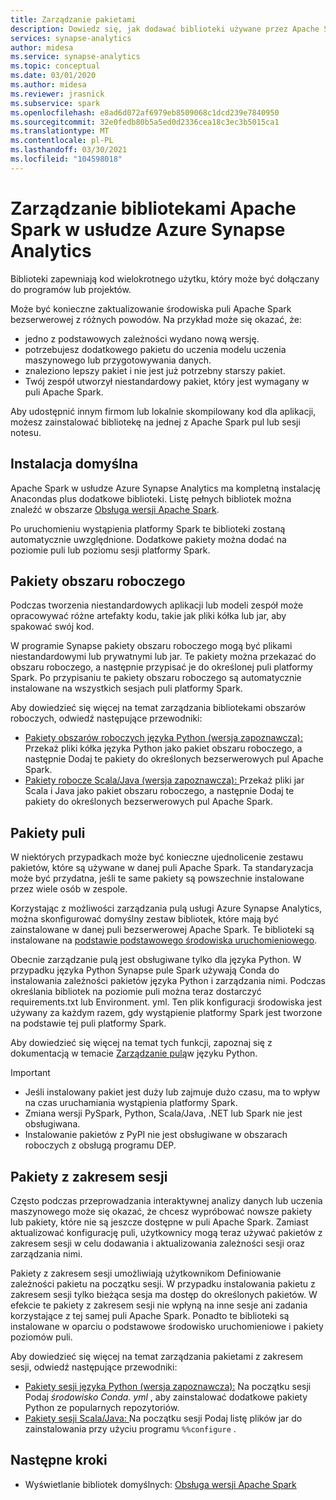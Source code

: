 ```yaml
---
title: Zarządzanie pakietami
description: Dowiedz się, jak dodawać biblioteki używane przez Apache Spark w usłudze Azure Synapse Analytics i zarządzać nimi.
services: synapse-analytics
author: midesa
ms.service: synapse-analytics
ms.topic: conceptual
ms.date: 03/01/2020
ms.author: midesa
ms.reviewer: jrasnick
ms.subservice: spark
ms.openlocfilehash: e8ad6d072af6979eb8509068c1dcd239e7840950
ms.sourcegitcommit: 32e0fedb80b5a5ed0d2336cea18c3ec3b5015ca1
ms.translationtype: MT
ms.contentlocale: pl-PL
ms.lasthandoff: 03/30/2021
ms.locfileid: "104598018"
---
```

# <a name="manage-libraries-for-apache-spark-in-azure-synapse-analytics"></a>Zarządzanie bibliotekami Apache Spark w usłudze Azure Synapse Analytics
Biblioteki zapewniają kod wielokrotnego użytku, który może być dołączany do programów lub projektów. 

Może być konieczne zaktualizowanie środowiska puli Apache Spark bezserwerowej z różnych powodów. Na przykład może się okazać, że:
- jedno z podstawowych zależności wydano nową wersję.
- potrzebujesz dodatkowego pakietu do uczenia modelu uczenia maszynowego lub przygotowywania danych.
- znaleziono lepszy pakiet i nie jest już potrzebny starszy pakiet.
- Twój zespół utworzył niestandardowy pakiet, który jest wymagany w puli Apache Spark.

Aby udostępnić innym firmom lub lokalnie skompilowany kod dla aplikacji, możesz zainstalować bibliotekę na jednej z Apache Spark pul lub sesji notesu.
  
## <a name="default-installation"></a>Instalacja domyślna
Apache Spark w usłudze Azure Synapse Analytics ma kompletną instalację Anacondas plus dodatkowe biblioteki. Listę pełnych bibliotek można znaleźć w obszarze [Obsługa wersji Apache Spark](apache-spark-version-support.md). 

Po uruchomieniu wystąpienia platformy Spark te biblioteki zostaną automatycznie uwzględnione. Dodatkowe pakiety można dodać na poziomie puli lub poziomu sesji platformy Spark.

## <a name="workspace-packages"></a>Pakiety obszaru roboczego
Podczas tworzenia niestandardowych aplikacji lub modeli zespół może opracowywać różne artefakty kodu, takie jak pliki kółka lub jar, aby spakować swój kod. 

W programie Synapse pakiety obszaru roboczego mogą być plikami niestandardowymi lub prywatnymi lub jar. Te pakiety można przekazać do obszaru roboczego, a następnie przypisać je do określonej puli platformy Spark. Po przypisaniu te pakiety obszaru roboczego są automatycznie instalowane na wszystkich sesjach puli platformy Spark.

Aby dowiedzieć się więcej na temat zarządzania bibliotekami obszarów roboczych, odwiedź następujące przewodniki:

- [Pakiety obszarów roboczych języka Python (wersja zapoznawcza): ](./apache-spark-manage-python-packages.md#install-wheel-files) Przekaż pliki kółka języka Python jako pakiet obszaru roboczego, a następnie Dodaj te pakiety do określonych bezserwerowych pul Apache Spark.
- [Pakiety robocze Scala/Java (wersja zapoznawcza): ](./apache-spark-manage-scala-packages.md#workspace-packages) Przekaż pliki jar Scala i Java jako pakiet obszaru roboczego, a następnie Dodaj te pakiety do określonych bezserwerowych pul Apache Spark.

## <a name="pool-packages"></a>Pakiety puli
W niektórych przypadkach może być konieczne ujednolicenie zestawu pakietów, które są używane w danej puli Apache Spark. Ta standaryzacja może być przydatna, jeśli te same pakiety są powszechnie instalowane przez wiele osób w zespole. 

Korzystając z możliwości zarządzania pulą usługi Azure Synapse Analytics, można skonfigurować domyślny zestaw bibliotek, które mają być zainstalowane w danej puli bezserwerowej Apache Spark. Te biblioteki są instalowane na [podstawie podstawowego środowiska uruchomieniowego](./apache-spark-version-support.md). 

Obecnie zarządzanie pulą jest obsługiwane tylko dla języka Python. W przypadku języka Python Synapse pule Spark używają Conda do instalowania zależności pakietów języka Python i zarządzania nimi. Podczas określania bibliotek na poziomie puli można teraz dostarczyć requirements.txt lub Environment. yml. Ten plik konfiguracji środowiska jest używany za każdym razem, gdy wystąpienie platformy Spark jest tworzone na podstawie tej puli platformy Spark. 

Aby dowiedzieć się więcej na temat tych funkcji, zapoznaj się z dokumentacją w temacie [Zarządzanie pulą](./apache-spark-manage-python-packages.md#pool-libraries)w języku Python.

> [!IMPORTANT]
> - Jeśli instalowany pakiet jest duży lub zajmuje dużo czasu, ma to wpływ na czas uruchamiania wystąpienia platformy Spark.
> - Zmiana wersji PySpark, Python, Scala/Java, .NET lub Spark nie jest obsługiwana.
> - Instalowanie pakietów z PyPI nie jest obsługiwane w obszarach roboczych z obsługą programu DEP.

## <a name="session-scoped-packages"></a>Pakiety z zakresem sesji
Często podczas przeprowadzania interaktywnej analizy danych lub uczenia maszynowego może się okazać, że chcesz wypróbować nowsze pakiety lub pakiety, które nie są jeszcze dostępne w puli Apache Spark. Zamiast aktualizować konfigurację puli, użytkownicy mogą teraz używać pakietów z zakresem sesji w celu dodawania i aktualizowania zależności sesji oraz zarządzania nimi.

Pakiety z zakresem sesji umożliwiają użytkownikom Definiowanie zależności pakietu na początku sesji. W przypadku instalowania pakietu z zakresem sesji tylko bieżąca sesja ma dostęp do określonych pakietów. W efekcie te pakiety z zakresem sesji nie wpłyną na inne sesje ani zadania korzystające z tej samej puli Apache Spark. Ponadto te biblioteki są instalowane w oparciu o podstawowe środowisko uruchomieniowe i pakiety poziomów puli. 

Aby dowiedzieć się więcej na temat zarządzania pakietami z zakresem sesji, odwiedź następujące przewodniki:

- [Pakiety sesji języka Python (wersja zapoznawcza):](./apache-spark-manage-python-packages.md) Na początku sesji Podaj *środowisko Conda. yml* , aby zainstalować dodatkowe pakiety Python ze popularnych repozytoriów. 
- [Pakiety sesji Scala/Java: ](./apache-spark-manage-scala-packages.md) Na początku sesji Podaj listę plików jar do zainstalowania przy użyciu programu `%%configure` .

## <a name="next-steps"></a>Następne kroki
- Wyświetlanie bibliotek domyślnych: [Obsługa wersji Apache Spark](apache-spark-version-support.md)
